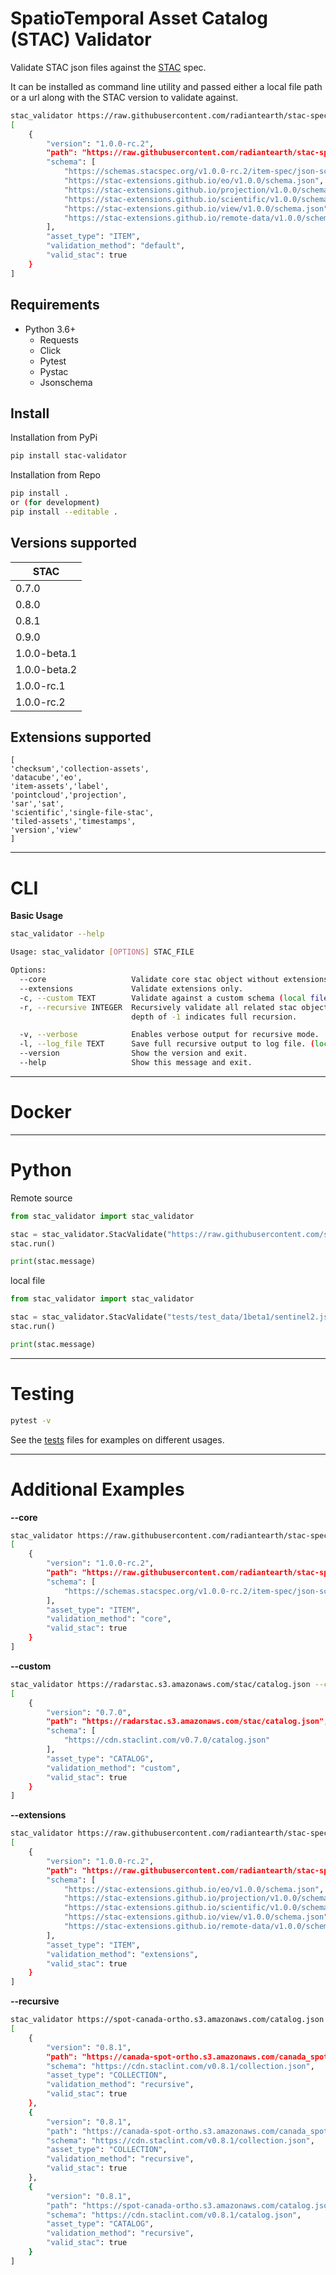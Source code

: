 # SpatioTemporal Asset Catalog (STAC) Validator

Validate STAC json files against the [STAC](https://github.com/radiantearth/stac-spec) spec.

It can be installed as command line utility and passed either a local file path or a url along with the STAC version to validate against.

```bash
stac_validator https://raw.githubusercontent.com/radiantearth/stac-spec/master/examples/extended-item.json
[
    {
        "version": "1.0.0-rc.2",
        "path": "https://raw.githubusercontent.com/radiantearth/stac-spec/master/examples/extended-item.json",
        "schema": [
            "https://schemas.stacspec.org/v1.0.0-rc.2/item-spec/json-schema/item.json",
            "https://stac-extensions.github.io/eo/v1.0.0/schema.json",
            "https://stac-extensions.github.io/projection/v1.0.0/schema.json",
            "https://stac-extensions.github.io/scientific/v1.0.0/schema.json",
            "https://stac-extensions.github.io/view/v1.0.0/schema.json",
            "https://stac-extensions.github.io/remote-data/v1.0.0/schema.json"
        ],
        "asset_type": "ITEM",
        "validation_method": "default",
        "valid_stac": true
    }
]
```

## Requirements

- Python 3.6+
  - Requests
  - Click
  - Pytest
  - Pystac
  - Jsonschema

## Install

Installation from PyPi

```bash
pip install stac-validator
```

Installation from Repo

```bash
pip install .
or (for development)
pip install --editable .
```

## Versions supported

| STAC         |
| ------------ |
| 0.7.0        |
| 0.8.0        |
| 0.8.1        |
| 0.9.0        |
| 1.0.0-beta.1 |
| 1.0.0-beta.2 |
| 1.0.0-rc.1   |
| 1.0.0-rc.2   |

## Extensions supported

```
[
'checksum','collection-assets',
'datacube','eo',
'item-assets','label',
'pointcloud','projection',
'sar','sat',
'scientific','single-file-stac',
'tiled-assets','timestamps',
'version','view'
]
```

---

# CLI

**Basic Usage**

```bash
stac_validator --help

Usage: stac_validator [OPTIONS] STAC_FILE

Options:
  --core                   Validate core stac object without extensions.
  --extensions             Validate extensions only.
  -c, --custom TEXT        Validate against a custom schema (local filepth or remote schema).
  -r, --recursive INTEGER  Recursively validate all related stac objects. A
                           depth of -1 indicates full recursion.

  -v, --verbose            Enables verbose output for recursive mode.
  -l, --log_file TEXT      Save full recursive output to log file. (local filepath)
  --version                Show the version and exit.
  --help                   Show this message and exit.
```

---

# Docker

---

# Python

Remote source

```python
from stac_validator import stac_validator

stac = stac_validator.StacValidate("https://raw.githubusercontent.com/stac-utils/pystac/main/tests/data-files/examples/0.9.0/collection-spec/examples/landsat-collection.json")
stac.run()

print(stac.message)

```

local file

```python
from stac_validator import stac_validator

stac = stac_validator.StacValidate("tests/test_data/1beta1/sentinel2.json", extensions=True)
stac.run()

print(stac.message)
```

---

# Testing

```bash
pytest -v
```

See the [tests](./tests/test_stac_validator.py) files for examples on different usages.

---

# Additional Examples

**--core**

```bash
stac_validator https://raw.githubusercontent.com/radiantearth/stac-spec/master/examples/extended-item.json --core
[
    {
        "version": "1.0.0-rc.2",
        "path": "https://raw.githubusercontent.com/radiantearth/stac-spec/master/examples/extended-item.json",
        "schema": [
            "https://schemas.stacspec.org/v1.0.0-rc.2/item-spec/json-schema/item.json"
        ],
        "asset_type": "ITEM",
        "validation_method": "core",
        "valid_stac": true
    }
]
```

**--custom**

```bash
stac_validator https://radarstac.s3.amazonaws.com/stac/catalog.json --custom https://cdn.staclint.com/v0.7.0/catalog.json
[
    {
        "version": "0.7.0",
        "path": "https://radarstac.s3.amazonaws.com/stac/catalog.json",
        "schema": [
            "https://cdn.staclint.com/v0.7.0/catalog.json"
        ],
        "asset_type": "CATALOG",
        "validation_method": "custom",
        "valid_stac": true
    }
]
```

**--extensions**

```bash
stac_validator https://raw.githubusercontent.com/radiantearth/stac-spec/master/examples/extended-item.json --extensions
[
    {
        "version": "1.0.0-rc.2",
        "path": "https://raw.githubusercontent.com/radiantearth/stac-spec/master/examples/extended-item.json",
        "schema": [
            "https://stac-extensions.github.io/eo/v1.0.0/schema.json",
            "https://stac-extensions.github.io/projection/v1.0.0/schema.json",
            "https://stac-extensions.github.io/scientific/v1.0.0/schema.json",
            "https://stac-extensions.github.io/view/v1.0.0/schema.json",
            "https://stac-extensions.github.io/remote-data/v1.0.0/schema.json"
        ],
        "asset_type": "ITEM",
        "validation_method": "extensions",
        "valid_stac": true
    }
]
```

**--recursive**

```bash
stac_validator https://spot-canada-ortho.s3.amazonaws.com/catalog.json --recursive 1 --verbose
[
    {
        "version": "0.8.1",
        "path": "https://canada-spot-ortho.s3.amazonaws.com/canada_spot_orthoimages/canada_spot4_orthoimages/collection.json",
        "schema": "https://cdn.staclint.com/v0.8.1/collection.json",
        "asset_type": "COLLECTION",
        "validation_method": "recursive",
        "valid_stac": true
    },
    {
        "version": "0.8.1",
        "path": "https://canada-spot-ortho.s3.amazonaws.com/canada_spot_orthoimages/canada_spot5_orthoimages/collection.json",
        "schema": "https://cdn.staclint.com/v0.8.1/collection.json",
        "asset_type": "COLLECTION",
        "validation_method": "recursive",
        "valid_stac": true
    },
    {
        "version": "0.8.1",
        "path": "https://spot-canada-ortho.s3.amazonaws.com/catalog.json",
        "schema": "https://cdn.staclint.com/v0.8.1/catalog.json",
        "asset_type": "CATALOG",
        "validation_method": "recursive",
        "valid_stac": true
    }
]
```
